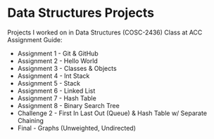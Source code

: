 # Data Structures Projects
Projects I worked on in Data Structures (COSC-2436) Class at ACC
Assignment Guide:
* Assignment 1 - Git & GitHub
* Assignment 2 - Hello World
* Assignment 3 - Classes & Objects
* Assignment 4 - Int Stack
* Assignment 5 - Stack
* Assignment 6 - Linked List
* Assignment 7 - Hash Table
* Assignment 8 - Binary Search Tree
* Challenge 2 - First In Last Out (Queue) & Hash Table w/ Separate Chaining
* Final - Graphs (Unweighted, Undirected)
